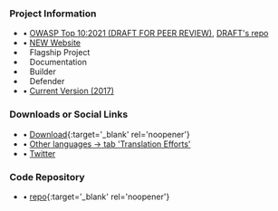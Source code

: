 ### Project Information
* &bull; [OWASP Top 10:2021 (DRAFT FOR PEER REVIEW)](https://owasp.org/Top10), [DRAFT's repo](https://github.com/OWASP/Top10/tree/master/2021)
* &bull; [NEW Website](https://www.owasptopten.org/)
* <i class="fas fa-flag" style="font-size: 1.2em; color:#2ADA08;"></i><span style="font-size:1.0em;padding-left:12px;">Flagship Project</span>
* <i class="fas fa-book" style="font-size: 1.2em; color:#233e81;"></i><span style="font-size:1.0em;padding-left:12px;">Documentation</span>
* <i class="fas fa-toolbox" style="font-size: 1.2em; color:#233e81;"></i><span style="font-size:1.0em;padding-left:12px;">Builder</span> 
* <i class="fas fa-shield-alt" style="font-size: 1.2em; color:#233e81;"></i><span style="font-size:1.0em;padding-left:12px;">Defender</span>
* &bull; [Current Version (2017)](2017)

### Downloads or Social Links
* &bull; [Download](/www-pdf-archive/OWASP_Top_10-2017_%28en%29.pdf.pdf){:target='_blank' rel='noopener'}
* &bull; [Other languages &rarr; tab 'Translation Efforts']({{site.baseurl}}/#div-translation_efforts)
* &bull; [Twitter](https://twitter.com/owasptop10)

### Code Repository
* &bull; [repo](https://github.com/OWASP/Top10){:target='_blank' rel='noopener'}
